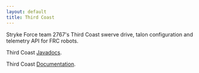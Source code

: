```yaml
---
layout: default
title: Third Coast
---
```


Stryke Force team 2767's Third Coast swerve drive, talon configuration and telemetry API for FRC robots.

Third Coast [Javadocs](javadoc/).

Third Coast [Documentation](https://strykeforce.github.io/tags/thirdcoast/).
